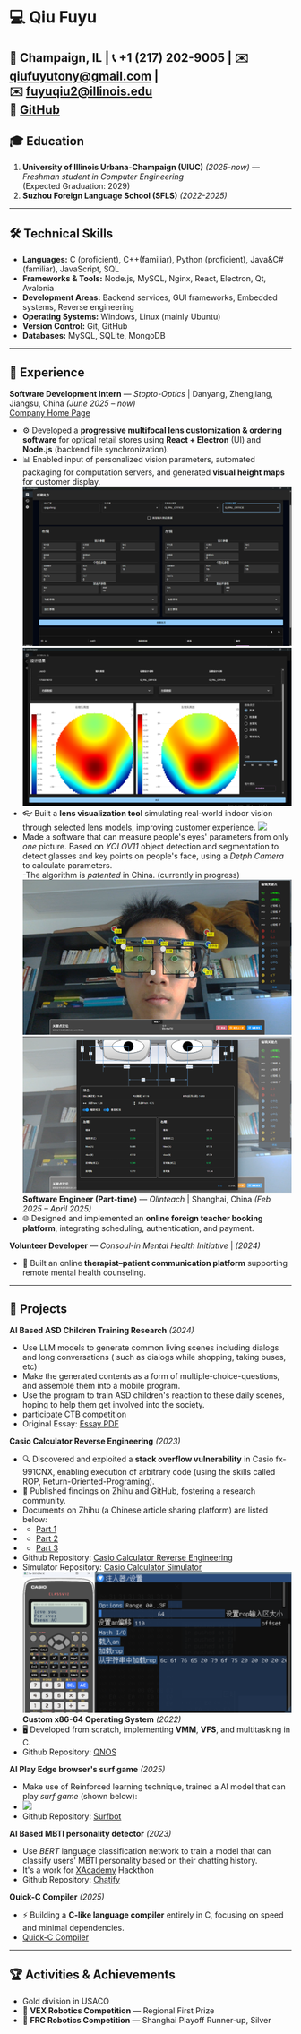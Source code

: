 
# 💻 Qiu Fuyu
📍 Champaign, IL | 📞 +1 (217) 202-9005 | ✉️ qiufuyutony@gmail.com |  
✉️ fuyuqiu2@illinois.edu  
🔗 [GitHub](https://github.com/qiufuyu123)  
---
## 🎓 Education
1. **University of Illinois Urbana-Champaign (UIUC)** *(2025-now)* — *Freshman student in Computer Engineering*  
(Expected Graduation: 2029)  
2. **Suzhou Foreign Language School (SFLS)** *(2022-2025)*   
---

## 🛠 Technical Skills
- **Languages:** C (proficient), C++(familiar), Python (proficient), Java&C#(familiar), JavaScript, SQL  
- **Frameworks & Tools:** Node.js, MySQL, Nginx, React, Electron, Qt, Avalonia  
- **Development Areas:** Backend services, GUI frameworks, Embedded systems, Reverse engineering  
- **Operating Systems:** Windows, Linux (mainly Ubuntu)  
- **Version Control:** Git, GitHub  
- **Databases:** MySQL, SQLite, MongoDB  



---

## 💼 Experience

**Software Development Intern** — *Stopto-Optics* | Danyang, Zhengjiang, Jiangsu, China *(June 2025 – now)*  
[Company Home Page](http://www.stopto-optics.com/)

- ⚙️ Developed a **progressive multifocal lens customization & ordering software** for optical retail stores using **React + Electron** (UI) and **Node.js** (backend file synchronization).  
- 📊 Enabled input of personalized vision parameters, automated packaging for computation servers, and generated **visual height maps** for customer display.  
![](./image.png) ![](./image2.png)
- 👓 Built a **lens visualization tool** simulating real-world indoor vision through selected lens models, improving customer experience.
![](./lensvisual.gif)  
- Made a software that can measure people's eyes' parameters from only *one* picture. Based on *YOLOV11* object detection and segmentation to detect glasses and key points on people's face, using a *Detph Camera* to calculate parameters.  
-The algorithm is *patented* in China. (currently in progress)  
![](./stopto1.png)
![](./stopto2.png)  
**Software Engineer (Part-time)** — *Olinteach* | Shanghai, China *(Feb 2025 – April 2025)*  
- 🌐 Designed and implemented an **online foreign teacher booking platform**, integrating scheduling, authentication, and payment.

**Volunteer Developer** — *Consoul-in Mental Health Initiative* | *(2024)*  
- 💬 Built an online **therapist–patient communication platform** supporting remote mental health counseling.  

---

## 🚀 Projects

**AI Based ASD Children Training Research** *(2024)*  
- Use LLM models to generate common living scenes including dialogs and long conversations ( such as dialogs while shopping, taking buses, etc)  
- Make the generated contents as a form of multiple-choice-questions, and assemble them into a mobile program.
- Use the program to train ASD children's reaction to these daily scenes, hoping to help them get involved into the society.
- participate CTB competition
- Original Essay: [Essay PDF](https://github.com/qiufuyu123/qiufuyu123/blob/main/Chatify%20Essay%20.pdf)

**Casio Calculator Reverse Engineering** *(2023)*  
- 🔍 Discovered and exploited a **stack overflow vulnerability** in Casio fx-991CNX, enabling execution of arbitrary code (using the skills called ROP, Return-Oriented-Programing).  
- 📝 Published findings on Zhihu and GitHub, fostering a research community.  
- Documents on Zhihu (a Chinese article sharing platform) are listed below:  
- - [Part 1](https://zhuanlan.zhihu.com/p/618704031)
- - [Part 2](https://zhuanlan.zhihu.com/p/620584634)
- - [Part 3](https://zhuanlan.zhihu.com/p/657962148)
- Github Repository: [Casio Calculator Reverse Engineering](https://github.com/Physics365/991CN-X-CW-Decompilation)
- Simulator Repository: [Casio Calculator Simulator](https://github.com/qiufuyu123/CasioEmuNeo)
![](./imagerop1.png)  
**Custom x86-64 Operating System** *(2022)*  
- 🖥 Developed from scratch, implementing **VMM**, **VFS**, and multitasking in C.  
- Github Repository: [QNOS](https://github.com/qiufuyu123/qnos)  

**AI Play Edge browser's surf game** *(2025)*
- Make use of Reinforced learning technique, trained a AI model that can play *surf game* (shown below):  
- ![](./surf.gif)  
- Github Repository: [Surfbot](https://github.com/qiufuyu123/surfbot)  

**AI Based MBTI personality detector** *(2023)*  
- Use *BERT* language classification network to train a model that can classify users' MBTI personality based on their chatting history.  
- It's a work for [XAcademy](https://www.xacademy.cc/) Hackthon  
- Github Repository: [Chatify](https://github.com/qiufuyu123/Chatify)

**Quick-C Compiler** *(2025)*  
- ⚡ Building a **C-like language compiler** entirely in C, focusing on speed and minimal dependencies.
- [Quick-C Compiler](https://github.com/qiufuyu123/quick-c)
---

## 🏆 Activities & Achievements
- Gold division in USACO  
- 🤖 **VEX Robotics Competition** — Regional First Prize  
- 🤖 **FRC Robotics Competition** — Shanghai Playoff Runner-up, Silver  
